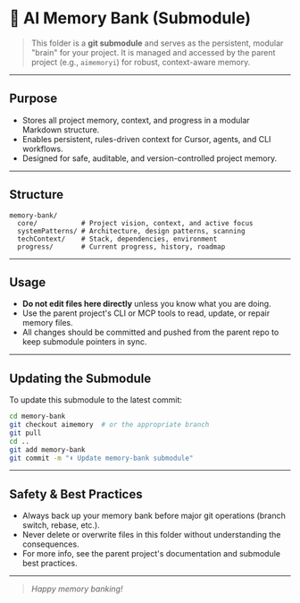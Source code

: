 # 🧠 AI Memory Bank (Submodule)

> This folder is a **git submodule** and serves as the persistent, modular "brain" for your project. It is managed and accessed by the parent project (e.g., `aimemoryi`) for robust, context-aware memory.

---

## Purpose

- Stores all project memory, context, and progress in a modular Markdown structure.
- Enables persistent, rules-driven context for Cursor, agents, and CLI workflows.
- Designed for safe, auditable, and version-controlled project memory.

---

## Structure

```text
memory-bank/
  core/           # Project vision, context, and active focus
  systemPatterns/ # Architecture, design patterns, scanning
  techContext/    # Stack, dependencies, environment
  progress/       # Current progress, history, roadmap
```

---

## Usage

- **Do not edit files here directly** unless you know what you are doing.
- Use the parent project's CLI or MCP tools to read, update, or repair memory files.
- All changes should be committed and pushed from the parent repo to keep submodule pointers in sync.

---

## Updating the Submodule

To update this submodule to the latest commit:

```sh
cd memory-bank
git checkout aimemory  # or the appropriate branch
git pull
cd ..
git add memory-bank
git commit -m "⬆️ Update memory-bank submodule"
```

---

## Safety & Best Practices

- Always back up your memory bank before major git operations (branch switch, rebase, etc.).
- Never delete or overwrite files in this folder without understanding the consequences.
- For more info, see the parent project's documentation and submodule best practices.

---

> *Happy memory banking!*
